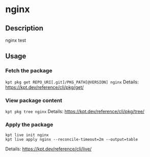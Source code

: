 # nginx

## Description
nginx test

## Usage

### Fetch the package
`kpt pkg get REPO_URI[.git]/PKG_PATH[@VERSION] nginx`
Details: https://kpt.dev/reference/cli/pkg/get/

### View package content
`kpt pkg tree nginx`
Details: https://kpt.dev/reference/cli/pkg/tree/

### Apply the package
```
kpt live init nginx
kpt live apply nginx --reconcile-timeout=2m --output=table
```
Details: https://kpt.dev/reference/cli/live/
